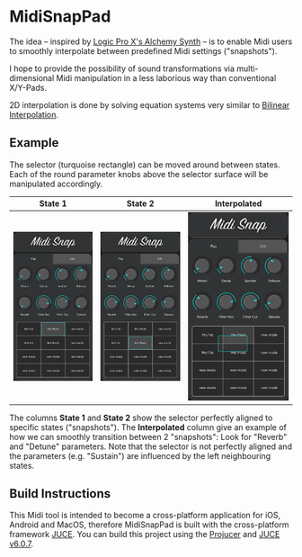 # MidiSnapPad

The idea – inspired by [Logic Pro X's Alchemy Synth](https://help.apple.com/logicpro-instruments/mac/10.2.1/#/lgsi1ebc8d34) – is to enable Midi users to smoothly interpolate between predefined Midi settings ("snapshots"). 

I hope to provide the possibility of sound transformations via multi-dimensional Midi manipulation in a less laborious way than conventional X/Y-Pads.

2D interpolation is done by solving equation systems very similar to [Bilinear Interpolation](https://en.wikipedia.org/wiki/Bilinear_interpolation).


## Example

The selector (turquoise rectangle) can be moved around between states. Each of the round parameter knobs above the selector surface will be manipulated accordingly. 

State 1|State 2|Interpolated 
-------------------------|-------------------------|-------------------------
![Alt text](/Screenshots/screen_dry.png?raw=true "Optional Title") | ![Alt text](/Screenshots/screen_wet.png?raw=true "Optional Title") | ![Alt text](/Screenshots/screen_interp.png?raw=true "Optional Title")

The columns **State 1** and **State 2** show the selector perfectly aligned to specific states ("snapshots"). The **Interpolated** column give an example of how we can smoothly transition between 2 "snapshots": Look for "Reverb" and "Detune" parameters. Note that the selector is not perfectly aligned and the parameters (e.g.  "Sustain") are influenced by the left neighbouring states.


## Build Instructions

This Midi tool is intended to become a cross-platform application for iOS, Android and MacOS, therefore
MidiSnapPad is built with the cross-platform framework [JUCE](https://juce.com/). You can build this project using the [Projucer](https://juce.com/discover/projucer) and [JUCE v6.0.7](https://github.com/juce-framework/JUCE/releases/tag/6.0.7).

